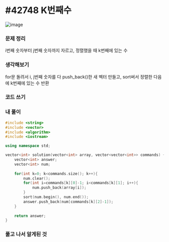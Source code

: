 # #42748 K번째수

![image](https://user-images.githubusercontent.com/28949235/123100093-c1084300-d46d-11eb-98c3-6e2cb317a3aa.png)

### 문제 정리

i번째 숫자부터 j번째 숫자까지 자르고, 정렬했을 때 k번째에 있는 수

### 생각해보기

for문 돌려서 i, j번째 숫자를 다 push_back()한 새 벡터 만들고, sort써서 정렬한 다음에 k번째에 있는 수 반환

### 코드 쓰기

### 내 풀이

```c++
#include <string>
#include <vector>
#include <algorithm>
#include <iostream>

using namespace std;

vector<int> solution(vector<int> array, vector<vector<int>> commands) {
    vector<int> answer;
    vector<int> num;
    
    for(int k=0; k<commands.size(); k++){
        num.clear();
        for(int i=commands[k][0]-1; i<commands[k][1]; i++){
            num.push_back(array[i]);
        }
        sort(num.begin(), num.end());
        answer.push_back(num[commands[k][2]-1]);
    }
    
    return answer;
}
```



### 풀고 나서 알게된 것

